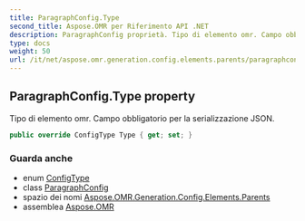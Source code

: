 ```yaml
---
title: ParagraphConfig.Type
second_title: Aspose.OMR per Riferimento API .NET
description: ParagraphConfig proprietà. Tipo di elemento omr. Campo obbligatorio per la serializzazione JSON.
type: docs
weight: 50
url: /it/net/aspose.omr.generation.config.elements.parents/paragraphconfig/type/
---
```

## ParagraphConfig.Type property

Tipo di elemento omr. Campo obbligatorio per la serializzazione JSON.

```csharp
public override ConfigType Type { get; set; }
```

### Guarda anche

* enum [ConfigType](../../../aspose.omr.generation.config.enums/configtype/)
* class [ParagraphConfig](../)
* spazio dei nomi [Aspose.OMR.Generation.Config.Elements.Parents](../../paragraphconfig/)
* assemblea [Aspose.OMR](../../../)


